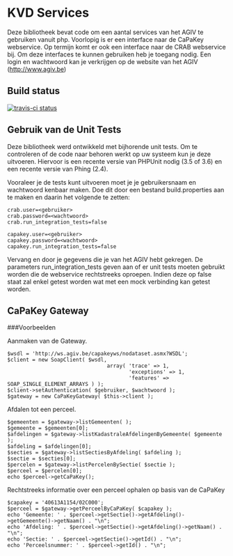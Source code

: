 # KVD Services

Deze bibliotheek bevat code om een aantal services van het AGIV te gebruiken vanuit php. Voorlopig is er een interface naar de CaPaKey webservice. Op termijn komt er ook een interface naar de CRAB webservice bij. Om deze interfaces te kunnen gebruiken heb je toegang nodig. Een login en wachtwoord kan je verkrijgen op de website van het AGIV (http://www.agiv.be)

## Build status

[![travis-ci status](https://secure.travis-ci.org/koenedaele/Services.png)](http://travis.ci-org/koenedaele/Services.png)

## Gebruik van de Unit Tests

Deze bibliotheek werd ontwikkeld met bijhorende unit tests. Om te controleren of de code naar behoren werkt op uw systeem kun je deze uitvoeren. Hiervoor is een recente versie van PHPUnit nodig (3.5 of 3.6) en een recente versie van Phing (2.4).

Vooraleer je de tests kunt uitvoeren moet je je gebruikersnaam en wachtwoord kenbaar maken. Doe dit door een bestand build.properties aan te maken en daarin het volgende te zetten:

	crab.user=<gebruiker>
	crab.password=<wachtwoord>
	crab.run_integration_tests=false

	capakey.user=<gebruiker>
	capakey.password=<wachtwoord>
	capakey.run_integration_tests=false

Vervang <gebruiker> en <wachtwoord> door je gegevens die je van het AGIV hebt gekregen. De parameters run_integration_tests geven aan of er unit tests moeten gebruikt worden die de webservice rechtstreeks oproepen. Indien deze op false staat zal enkel getest worden wat met een mock verbinding kan getest worden.

## CaPaKey Gateway

###Voorbeelden

Aanmaken van de Gateway.

	$wsdl = 'http://ws.agiv.be/capakeyws/nodataset.asmx?WSDL';
	$client = new SoapClient( $wsdl,
									array( 'trace' => 1,
										   'exceptions' => 1,
										   'features' => SOAP_SINGLE_ELEMENT_ARRAYS ) );
	$client->setAuthentication( $gebruiker, $wachtwoord );
	$gateway = new CaPaKeyGateway( $this->client );

Afdalen tot een perceel.

	$gemeenten = $gateway->listGemeenten( );
	$gemeente = $gemeenten[0];
	$afdelingen = $gateway->listKadastraleAfdelingenByGemeente( $gemeente );
	$afdeling = $afdelingen[0];
	$secties = $gateway->listSectiesByAfdeling( $afdeling );
	$sectie = $secties[0];
	$percelen = $gateway->listPercelenBySectie( $sectie );
	$perceel = $percelen[0];
	echo $perceel->getCaPaKey();

Rechtstreeks informatie over een perceel ophalen op basis van de CaPaKey

	$capakey = '40613A1154/02C000';
	$perceel = $gateway->getPerceelByCaPaKey( $capakey );
	echo 'Gemeente: ' . $perceel->getSectie()->getAfdeling()->getGemeente()->getNaam() . "\n";
	echo 'Afdeling: ' . $perceel->getSectie()->getAfdeling()->getNaam() . "\n";
	echo 'Sectie: ' . $perceel->getSectie()->getId() . "\n";
	echo 'Perceelsnummer: ' . $perceel->getId() . "\n";
